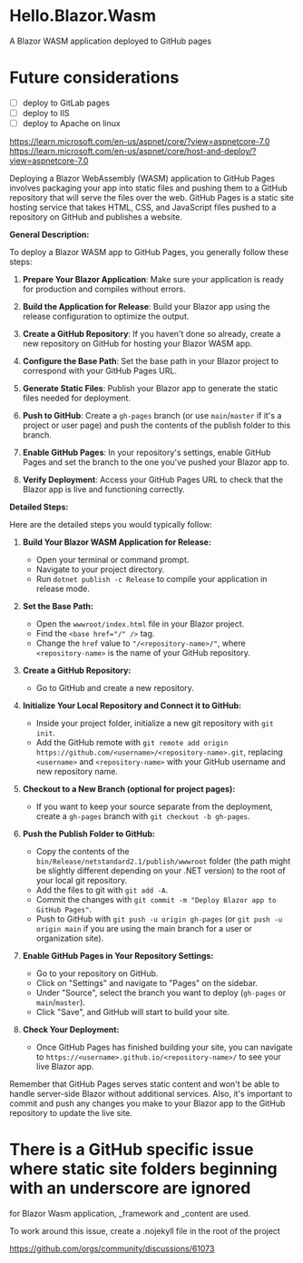 # Hello.Blazor.Wasm

A Blazor WASM application deployed to GitHub pages

# Future considerations
- [ ] deploy to GitLab pages
- [ ] deploy to IIS
- [ ] deploy to Apache on linux

https://learn.microsoft.com/en-us/aspnet/core/?view=aspnetcore-7.0
https://learn.microsoft.com/en-us/aspnet/core/host-and-deploy/?view=aspnetcore-7.0


Deploying a Blazor WebAssembly (WASM) application to GitHub Pages involves packaging your app into static files and pushing them to a GitHub repository that will serve the files over the web. GitHub Pages is a static site hosting service that takes HTML, CSS, and JavaScript files pushed to a repository on GitHub and publishes a website.

**General Description:**

To deploy a Blazor WASM app to GitHub Pages, you generally follow these steps:

1. **Prepare Your Blazor Application**: Make sure your application is ready for production and compiles without errors.

2. **Build the Application for Release**: Build your Blazor app using the release configuration to optimize the output.

3. **Create a GitHub Repository**: If you haven't done so already, create a new repository on GitHub for hosting your Blazor WASM app.

4. **Configure the Base Path**: Set the base path in your Blazor project to correspond with your GitHub Pages URL.

5. **Generate Static Files**: Publish your Blazor app to generate the static files needed for deployment.

6. **Push to GitHub**: Create a `gh-pages` branch (or use `main`/`master` if it's a project or user page) and push the contents of the publish folder to this branch.

7. **Enable GitHub Pages**: In your repository's settings, enable GitHub Pages and set the branch to the one you've pushed your Blazor app to.

8. **Verify Deployment**: Access your GitHub Pages URL to check that the Blazor app is live and functioning correctly.

**Detailed Steps:**

Here are the detailed steps you would typically follow:

1. **Build Your Blazor WASM Application for Release:**
   - Open your terminal or command prompt.
   - Navigate to your project directory.
   - Run `dotnet publish -c Release` to compile your application in release mode.

2. **Set the Base Path:**
   - Open the `wwwroot/index.html` file in your Blazor project.
   - Find the `<base href="/" />` tag.
   - Change the `href` value to `"/<repository-name>/"`, where `<repository-name>` is the name of your GitHub repository.

3. **Create a GitHub Repository:**
   - Go to GitHub and create a new repository.

4. **Initialize Your Local Repository and Connect it to GitHub:**
   - Inside your project folder, initialize a new git repository with `git init`.
   - Add the GitHub remote with `git remote add origin https://github.com/<username>/<repository-name>.git`, replacing `<username>` and `<repository-name>` with your GitHub username and new repository name.

5. **Checkout to a New Branch (optional for project pages):**
   - If you want to keep your source separate from the deployment, create a `gh-pages` branch with `git checkout -b gh-pages`.

6. **Push the Publish Folder to GitHub:**
   - Copy the contents of the `bin/Release/netstandard2.1/publish/wwwroot` folder (the path might be slightly different depending on your .NET version) to the root of your local git repository.
   - Add the files to git with `git add -A`.
   - Commit the changes with `git commit -m "Deploy Blazor app to GitHub Pages"`.
   - Push to GitHub with `git push -u origin gh-pages` (or `git push -u origin main` if you are using the main branch for a user or organization site).

7. **Enable GitHub Pages in Your Repository Settings:**
   - Go to your repository on GitHub.
   - Click on "Settings" and navigate to "Pages" on the sidebar.
   - Under "Source", select the branch you want to deploy (`gh-pages` or `main`/`master`).
   - Click "Save", and GitHub will start to build your site.

8. **Check Your Deployment:**
   - Once GitHub Pages has finished building your site, you can navigate to `https://<username>.github.io/<repository-name>/` to see your live Blazor app.

Remember that GitHub Pages serves static content and won't be able to handle server-side Blazor without additional services. Also, it's important to commit and push any changes you make to your Blazor app to the GitHub repository to update the live site.

# There is a GitHub specific issue where static site folders beginning with an underscore are ignored
for Blazor Wasm application, _framework and _content are used.

To work around this issue, create a .nojekyll file in the root of the project

https://github.com/orgs/community/discussions/61073